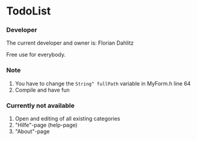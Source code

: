 # TodoList

### Developer

The current developer and owner is: Florian Dahlitz

Free use for everybody.

### Note
1. You have to change the ```String^ fullPath``` variable in MyForm.h line 64
2. Compile and have fun

### Currently not available
1. Open and editing of all existing categories
2. "Hilfe"-page (help-page)
3. "About"-page
